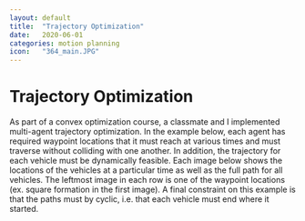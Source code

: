```yaml
---
layout: default
title:  "Trajectory Optimization"
date:   2020-06-01
categories: motion planning
icon:	"364_main.JPG"
---
```


<h1>Trajectory Optimization</h1>

As part of a convex optimization course, a classmate and I implemented multi-agent trajectory optimization. In the example below, each agent has required waypoint locations that it must reach at various times and must traverse without colliding with one another. In addition, the trajectory for each vehicle must be dynamically feasible. Each image below shows the locations of the vehicles at a particular time as well as the full path for all vehicles. The leftmost image in each row is one of the waypoint locations (ex. square formation in the first image). A final constraint on this example is that the paths must by cyclic, i.e. that each vehicle must end where it started.

<div class="box alt">
<div class="row uniform">
<div class="12u$"><span class="image fit"><img src="{{ site.url }}{{ site.baseurl }}/images/364_main.JPG" alt="" /></span></div>
</div>
</div>
